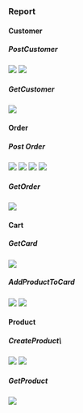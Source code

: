 ### Report
#### Customer
##### PostCustomer

![](pictures/Screenshot%202024-08-06%20173001.png) 
![](pictures/Screenshot%202024-08-06%20173001.png) 

##### GetCustomer
![](pictures/Pasted%20image%2020240806174056.png)

#### Order
##### Post Order
![](pictures/Pasted%20image%2020240807125107.png)
![](pictures/Pasted%20image%2020240807125204.png)
![](pictures/Pasted%20image%2020240807131104.png)
![](pictures/Pasted%20image%2020240807131122.png)

##### GetOrder
![](pictures/Pasted%20image%2020240807131033.png)
#### Cart

##### GetCard
![](pictures/Pasted%20image%2020240807124605.png)
##### AddProductToCard
![](pictures/Pasted%20image%2020240807124816.png)
![](pictures/Pasted%20image%2020240807124844.png)

#### Product
##### CreateProduct\
![](pictures/Pasted%20image%2020240806174453.png)
![](pictures/Pasted%20image%2020240806174525.png)
##### GetProduct
![](pictures/Pasted%20image%2020240806175658.png)
